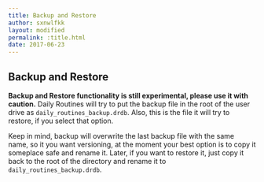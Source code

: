 ```yaml
---
title: Backup and Restore
author: sxnwlfkk
layout: modified
permalink: :title.html
date: 2017-06-23
---
```


Backup and Restore
------------------

__Backup and Restore functionality is still experimental, please use it with caution.__ Daily Routines will try to put the backup file in the root of the user drive as `daily_routines_backup.drdb`. Also, this is the file it will try to restore, if you select that option.

Keep in mind, backup will overwrite the last backup file with the same name, so it you want versioning, at the moment your best option is to copy it someplace safe and rename it. Later, if you want to restore it, just copy it back to the root of the directory and rename it to `daily_routines_backup.drdb`.
